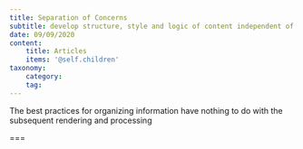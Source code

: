 ```yaml
---
title: Separation of Concerns
subtitle: develop structure, style and logic of content independent of each other
date: 09/09/2020
content:
    title: Articles
    items: '@self.children'
taxonomy:
    category: 
    tag: 
---
```


The best practices for organizing information have nothing to do with the subsequent rendering and processing

===


